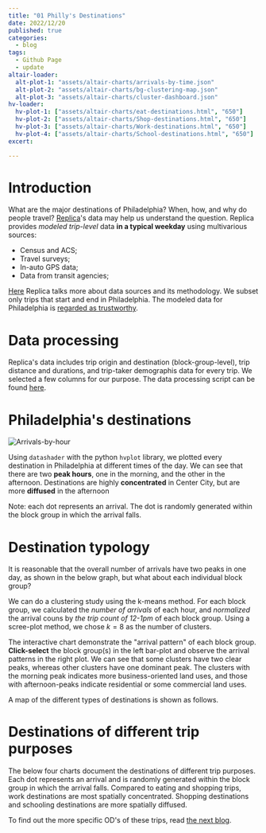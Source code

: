 ```yaml
---
title: "01 Philly's Destinations"
date: 2022/12/20
published: true
categories:
  - blog
tags:
  - Github Page
  - update
altair-loader:
  alt-plot-1: "assets/altair-charts/arrivals-by-time.json"
  alt-plot-2: "assets/altair-charts/bg-clustering-map.json"
  alt-plot-3: "assets/altair-charts/cluster-dashboard.json"
hv-loader:
  hv-plot-1: ["assets/altair-charts/eat-destinations.html", "650"]
  hv-plot-2: ["assets/altair-charts/Shop-destinations.html", "650"]
  hv-plot-3: ["assets/altair-charts/Work-destinations.html", "650"]
  hv-plot-4: ["assets/altair-charts/School-destinations.html", "650"]
excert:

---
```


# Introduction

What are the major destinations of Philadelphia? When, how, and why do people travel? [Replica](https://studio.replicahq.com/)'s data may help us understand the question. Replica provides *modeled* *trip-level* data **in a typical weekday** using multivarious sources:

- Census and ACS;
- Travel surveys;
- In-auto GPS data;
- Data from transit agencies;

[Here](http://help.replicahq.com/en/articles/6625924-north-atlantic-fall-2021-release-notes) Replica talks more about data sources and its methodology. We subset only trips that start and end in Philadelphia. The modeled data for Philadelphia is [regarded as trustworthy](http://help.replicahq.com/en/articles/4000393-replica-places-certainty-indicators-overview).

# Data processing

Replica's data includes trip origin and destination (block-group-level), trip distance and durations, and trip-taker demographis data for every trip. We selected a few columns for our purpose. The data processing script can be found [here](https://github.com/MUSA-550-Fall-2022/final-project-mobile_philly/blob/main/notebooks/data-preprocessing.py).

# Philadelphia's destinations

![Arrivals-by-hour](../../assets/gif/destination-by-hour.gif)

Using `datashader` with the python `hvplot` library, we plotted every destination in Philadelphia at different times of the day. We can see that there are two **peak hours**, one in the morning, and the other in the afternoon. Destinations are highly **concentrated** in Center City, but are more **diffused** in the afternoon

Note: each dot represents an arrival. The dot is randomly generated within the block group in which the arrival falls.

# Destination typology

It is reasonable that the overall number of arrivals have two peaks in one day, as shown in the below graph, but what about each individual block group? 

<div id="alt-plot-1"></div>

We can do a clustering study using the k-means method. For each block group, we calculated the *number of arrivals* of each hour, and *normalized* the arrival couns by *the trip count of 12-1pm* of each block group. Using a scree-plot method, we chose $k=8$ as the number of clusters.

<div id="alt-plot-3"></div>

The interactive chart demonstrate the "arrival pattern" of each block group. **Click-select** the block group(s) in the left bar-plot and observe the arrival patterns in the right plot. We can see that some clusters have two clear peaks, whereas other clusters have one dominant peak. The clusters with the morning peak indicates more business-oriented land uses, and those with afternoon-peaks indicate residential or some commercial land uses.

A map of the different types of destinations is shown as follows.

<div id="alt-plot-2"></div>

# Destinations of different trip purposes

The below four charts document the destinations of different trip purposes. Each dot represents an arrival and is randomly generated within the block group in which the arrival falls. Compared to eating and shopping trips, work destinations are most spatially concentrated. Shopping destinations and schooling destinations are more spatially diffused.

<div id="hv-plot-1"></div>
<div id="hv-plot-2"></div>
<div id="hv-plot-3"></div>
<div id="hv-plot-4"></div>

To find out the more specific OD's of these trips, read [the next blog](https://leejere.github.io/mobile-philly/2-trip-netflows/).
